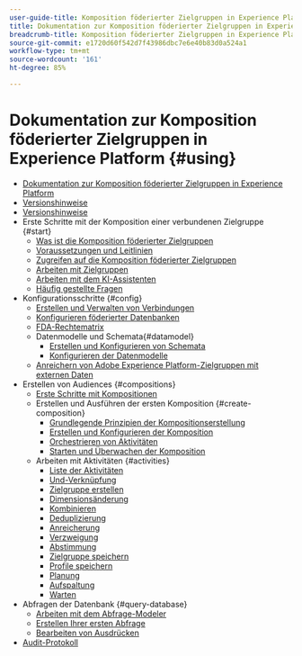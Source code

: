 ```yaml
---
user-guide-title: Komposition föderierter Zielgruppen in Experience Platform
title: Dokumentation zur Komposition föderierter Zielgruppen in Experience Platform
breadcrumb-title: Komposition föderierter Zielgruppen in Experience Platform
source-git-commit: e1720d60f542d7f43986dbc7e6e40b83d0a524a1
workflow-type: tm+mt
source-wordcount: '161'
ht-degree: 85%

---
```



# Dokumentation zur Komposition föderierter Zielgruppen in Experience Platform {#using}

+ [Dokumentation zur Komposition föderierter Zielgruppen in Experience Platform](home.md)
+ [Versionshinweise](start/release-notes.md)
+ [Versionshinweise](start/e-release-notes.md)
+ Erste Schritte mit der Komposition einer verbundenen Zielgruppe {#start}
   + [Was ist die Komposition föderierter Zielgruppen](start/get-started.md)
   + [Voraussetzungen und Leitlinien](start/access-prerequisites.md)
   + [Zugreifen auf die Komposition föderierter Zielgruppen](start/feature-access.md)
   + [Arbeiten mit Zielgruppen](start/audiences.md)
   + [Arbeiten mit dem KI-Assistenten](start/ai-assistant.md)
   + [Häufig gestellte Fragen](start/faq.md)
+ Konfigurationsschritte {#config}
   + [Erstellen und Verwalten von Verbindungen](connections/connections.md)
   + [Konfigurieren föderierter Datenbanken](connections/federated-db.md)
   + [FDA-Rechtematrix](connections/fda-rights.md)
   + Datenmodelle und Schemata{#datamodel}
      + [Erstellen und Konfigurieren von Schemata](customer/schemas.md)
      + [Konfigurieren der Datenmodelle](data-management/gs-models.md)
   + [Anreichern von Adobe Experience Platform-Zielgruppen mit externen Daten](connections/destinations.md)
+ Erstellen von Audiences {#compositions}
   + [Erste Schritte mit Kompositionen](compositions/gs-compositions.md)
   + Erstellen und Ausführen der ersten Komposition {#create-composition}
      + [Grundlegende Prinzipien der Kompositionserstellung](compositions/gs-composition-creation.md)
      + [Erstellen und Konfigurieren der Komposition](compositions/create-composition.md)
      + [Orchestrieren von Aktivitäten](compositions/orchestrate-activities.md)
      + [Starten und Überwachen der Komposition](compositions/start-monitor-composition.md)
   + Arbeiten mit Aktivitäten {#activities}
      + [Liste der Aktivitäten](compositions/activities/about-activities.md)
      + [Und-Verknüpfung](compositions/activities/and-join.md)
      + [Zielgruppe erstellen](compositions/activities/build-audience.md)
      + [Dimensionsänderung](compositions/activities/change-dimension.md)
      + [Kombinieren](compositions/activities/combine.md)
      + [Deduplizierung](compositions/activities/deduplication.md)
      + [Anreicherung](compositions/activities/enrichment.md)
      + [Verzweigung](compositions/activities/fork.md)
      + [Abstimmung](compositions/activities/reconciliation.md)
      + [Zielgruppe speichern](compositions/activities/save-audience.md)
      + [Profile speichern](compositions/activities/save-profiles.md)
      + [Planung](compositions/activities/scheduler.md)
      + [Aufspaltung](compositions/activities/split.md)
      + [Warten](compositions/activities/wait.md)
+ Abfragen der Datenbank {#query-database}
   + [Arbeiten mit dem Abfrage-Modeler](query/query-modeler-overview.md)
   + [Erstellen Ihrer ersten Abfrage](query/build-query.md)
   + [Bearbeiten von Ausdrücken](query/expression-editor.md)
+ [Audit-Protokoll](admin/audit-trail.md)

